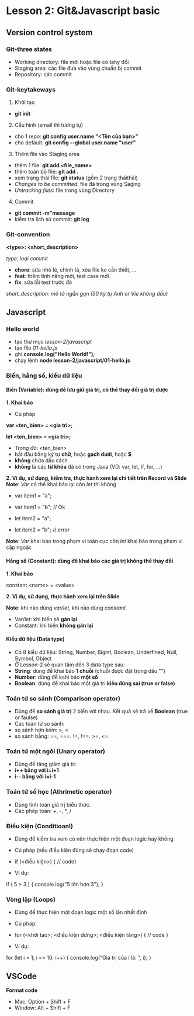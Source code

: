 # Lesson 2: Git&Javascript basic
## Version control system
### Git-three states
- Working directory: file mới hoặc file có tahy đổi
- Staging area: các file đưa vào vùng chuẩn bị commit
- Repository: các commit
### Git-keytakeways
1. Khởi tạo
- **git init**
2. Cấu hình (email thì tương tự)
- cho 1 repo: **git config user.name "<Tên của bạn>"**
- cho default: **git config --global user.name "user"**
3. Thêm file vào Staging area
- thêm 1 file: **git add <file_name>**
- thêm toàn bộ file: **git add .**
- xem trạng thái file: **git status** (gồm 2 trạng tháithái)
- *Changes to be committed*: file đã trong vùng Saging
- *Untracking files*: file trong vùng Directory
4. Commit
- **git commit -m"message**
- kiểm tra lịch sử commit: **git log**
### Git-convention
**&lt;type&gt;: &lt;short_description&gt;**

*type: loại commit*
- **chore**: sửa nhỏ lẻ, chính tả, xóa file ko cần thiết, ...
- **feat**: thêm tính năng mới, test case mới
- **fix**: sửa lỗi test trước đó

*short_description: mô tả ngắn gọn (50 ký tự Anh or Vie không dấu)*
## Javascript
### Hello world
- tạo thư mục *lesson-2/javascript*
- tạo file *01-hello.js*
- ghi **console.log("Hello World!");**
- chạy lệnh **node lesson-2/javascript/01-hello.js**
### Biến, hằng số, kiểu dữ liệu
#### Biến (Variable): dùng để lưu giữ giá trị, có thể thay đổi giá trị được
**1. Khai báo**
- Cú pháp

**var &lt;ten_bien&gt; = &lt;gia tri&gt;;**

**let &lt;ten_bien&gt; = &lt;gia tri&gt;;**

- *Trong đó*: <ten_bien>
- bắt đầu bằng ký tự **chữ**, hoặc **gạch dưới**, hoặc **$**
- **không** chứa dấu cách
- **không** là các **từ khóa** đã có trong Java (VD: var, let, if, for, ...)

**2. Ví dụ, sử dụng, kiểm tra, thực hành xem lại chi tiết trên Record và Slide**
**Note**: *Var* có thể khai báo lại còn *let* thì không
- var item1 = "a"; 
- var item1 = "b"; // Ok

- let item2 = "a";
- let item2 = "b"; // error

**Note**: *Var* khai báo trong phạm vi toàn cục còn *let* khai báo trong phạm vi cặp ngoặc
#### Hằng số (Constant): dùng để khai báo các giá trị không thể thay đổi
**1. Khai báo**

constant &lt;name&gt; = &lt;value&gt;

**2. Ví dụ, sử dụng, thực hành xem lại trên Slide**

**Note**: khi nào dùng *var/let*, khi nào dùng *constant*
- Var/let: khi biến sẽ **gán lại**
- Constant: khi biến **không gán lại**
#### Kiểu dữ liệu (Data type)
- Có 8 kiểu dữ liệu: String, Number, Bigint, Boolean, Underfined, Null, Symbol, Object
- Ở Lesson-2 sẽ quan tâm đến 3 data type sau:
- **String**: dùng để khai báo **1 chuỗi** (chuỗi được đặt trong dấu "")
- **Number**: dùng để kahi báo **một số**
- **Boolean**: dùng để khai báo một giá trị **kiểu đúng sai (true or false)**
### Toán tử so sánh (Comparison operator)
- Dùng để **so sánh giá trị** 2 biến với nhau. Kết quả sẽ trả về **Boolean** (true or faulse)
- Các toán tử so sánh:
- so sánh hơn kém: >, <
- so sánh bằng: ==, ===. !=, !==. >=, <=
### Toán tử một ngôi (Unary operator)
- Dùng để tăng giảm giá trị
- **i++ bằng với i=i+1**
- **i-- bằng với i=i-1**
### Toán tử số học (Athrimetic operator)
- Dùng tính toán giá trị biểu thức.
- Các phép toán: +, -, *, /
### Điều kiện (Conditioanl)
- Dùng để kiểm tra xem có nên thực hiện một đoạn logic hay không 
- Cú pháp (nếu điều kiện đúng sẽ chạy đoạn code)

- if (<điều kiện>) { // code}
- Ví dụ:

if ( 5 > 3 ) {
    console.log("5 lớn hơn 3");
}
### Vòng lặp (Loops)
- Dùng để thực hiện một đoạn logic một số lần nhất định
- Cú pháp: 

- for (<khởi tạo>; <điều kiện dừng>; <điều kiện tăng>) { // code }
- Ví dụ:

for (let i = 1; i <= 10; i++) {
    console.log("Giá trị của i là: ", i);
}
## VSCode
**Format code**
- Mac: Option + Shift + F
- Window: Alt + Shift + F


